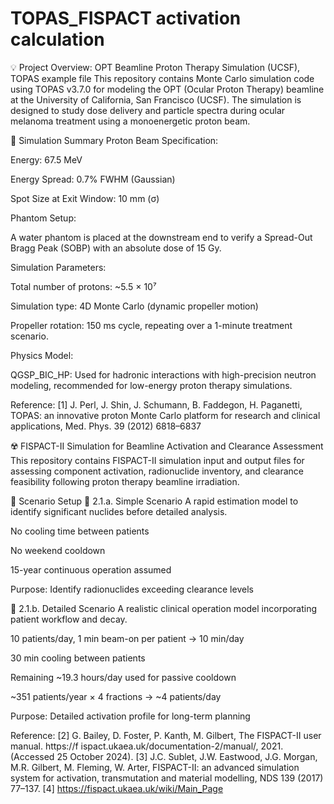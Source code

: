 # TOPAS_FISPACT activation calculation

💡 Project Overview: OPT Beamline Proton Therapy Simulation (UCSF), TOPAS example file
This repository contains Monte Carlo simulation code using TOPAS v3.7.0 for modeling the OPT (Ocular Proton Therapy) beamline at the University of California, San Francisco (UCSF). The simulation is designed to study dose delivery and particle spectra during ocular melanoma treatment using a monoenergetic proton beam.

🧪 Simulation Summary
Proton Beam Specification:

Energy: 67.5 MeV

Energy Spread: 0.7% FWHM (Gaussian)

Spot Size at Exit Window: 10 mm (σ)

Phantom Setup:

A water phantom is placed at the downstream end to verify a Spread-Out Bragg Peak (SOBP) with an absolute dose of 15 Gy.

Simulation Parameters:

Total number of protons: ~5.5 × 10⁷

Simulation type: 4D Monte Carlo (dynamic propeller motion)

Propeller rotation: 150 ms cycle, repeating over a 1-minute treatment scenario.

Physics Model:

QGSP_BIC_HP: Used for hadronic interactions with high-precision neutron modeling, recommended for low-energy proton therapy simulations.

Reference: [1] J. Perl, J. Shin, J. Schumann, B. Faddegon, H. Paganetti, TOPAS: an innovative 
proton Monte Carlo platform for research and clinical applications, Med. Phys. 39 
(2012) 6818–6837

☢️ FISPACT-II Simulation for Beamline Activation and Clearance Assessment
This repository contains FISPACT-II simulation input and output files for assessing component activation, radionuclide inventory, and clearance feasibility following proton therapy beamline irradiation.

🧪 Scenario Setup
🔹 2.1.a. Simple Scenario
A rapid estimation model to identify significant nuclides before detailed analysis.

No cooling time between patients

No weekend cooldown

15-year continuous operation assumed

Purpose: Identify radionuclides exceeding clearance levels

🔹 2.1.b. Detailed Scenario
A realistic clinical operation model incorporating patient workflow and decay.

10 patients/day, 1 min beam-on per patient → 10 min/day

30 min cooling between patients

Remaining ~19.3 hours/day used for passive cooldown

~351 patients/year × 4 fractions → ~4 patients/day

Purpose: Detailed activation profile for long-term planning

Reference: [2]   G. Bailey, D. Foster, P. Kanth, M. Gilbert, The FISPACT-II user manual. https://f 
ispact.ukaea.uk/documentation-2/manual/, 2021. (Accessed 25 October 2024).
[3] J.C. Sublet, J.W. Eastwood, J.G. Morgan, M.R. Gilbert, M. Fleming, W. Arter, 
FISPACT-II: an advanced simulation system for activation, transmutation and 
material modelling, NDS 139 (2017) 77–137.
[4] https://fispact.ukaea.uk/wiki/Main_Page
